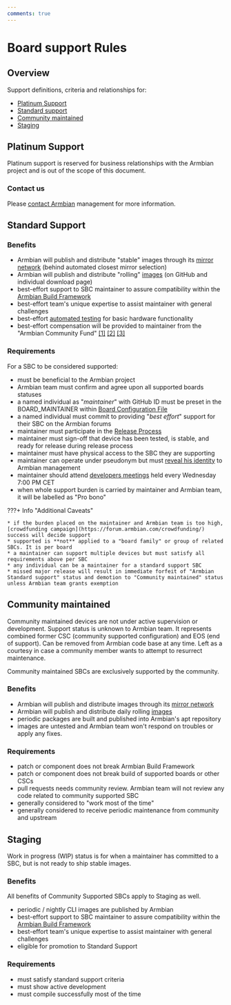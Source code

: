 ```yaml
---
comments: true
---
```

# Board support Rules

## Overview

Support definitions, criteria and relationships for:

- [Platinum Support](#platinum-support)
- [Standard support](#standard-support)
- [Community maintained](#community-maintained)
- [Staging](#)

## Platinum Support

Platinum support is reserved for business relationships with the Armbian project and is out of the scope of this document. 

### Contact us

Please [contact Armbian](https://www.armbian.com/contact/) management for more information.

## Standard Support

### Benefits

* Armbian will publish and distribute "stable" images through its [mirror network](https://github.com/armbian/mirror) (behind automated closest mirror selection)
* Armbian will publish and distribute "rolling" [images](https://github.com/armbian/os/releases/latest) (on GitHub and individual download page)
* best-effort support to SBC maintainer to assure compatibility within the [Armbian Build Framework](https://github.com/armbian/build)
* best-effort team's unique expertise to assist maintainer with general challenges
* best-effort [automated testing](https://github.com/armbian/os#latest-smoke-tests-results) for basic hardware functionality
* best-effort compensation will be provided to maintainer from the "Armbian Community Fund" [[1]](https://github.com/sponsors/armbian) [[2]](https://liberapay.com/armbian) [[3]](https://forum.armbian.com/crowdfunding/)

### Requirements

For a SBC to be considered supported:

* must be beneficial to the Armbian project
* Armbian team must confirm and agree upon all supported boards statuses
* a named individual as "*maintainer*" with GitHub ID must be preset in the BOARD_MAINTAINER within [Board Configuration File](https://github.com/armbian/build/tree/main/config/boards)
* a named individual must commit to providing "*best effort*" support for their SBC on the Armbian forums
* maintainer must participate in the [Release Process](https://docs.armbian.com/Process_Release-Model/#release-coordinating)
* maintainer must sign-off that device has been tested, is stable, and ready for release during release process
* maintainer must have physical access to the SBC they are supporting
* maintainer can operate under pseudonym but must [reveal his identity](https://www.armbian.com/update-data/) to Armbian management
* maintainer should attend [developers meetings](https://forum.armbian.com/events/) held every Wednesday 7:00 PM CET
* when whole support burden is carried by maintainer and Armbian team, it will be labelled as "Pro bono"

???+ Info "Additional Caveats"

    * if the burden placed on the maintainer and Armbian team is too high, [crowdfunding campaign](https://forum.armbian.com/crowdfunding/) success will decide support
    * supported is **not** applied to a "board family" or group of related SBCs. It is per board
    * a maintainer can support multiple devices but must satisfy all requirements above per SBC
    * any individual can be a maintainer for a standard support SBC
    * missed major release will result in immediate forfeit of "Armbian Standard support" status and demotion to "Community maintained" status unless Armbian team grants exemption

## Community maintained

Community maintained devices are not under active supervision or development. Support status is unknown to Armbian team. It represents combined former CSC (community supported configuration) and EOS (end of support). Can be removed from Armbian code base at any time. Left as a courtesy in case a community member wants to attempt to resurrect maintenance.

Community maintained SBCs are exclusively supported by the community.

### Benefits

* Armbian will publish and distribute images through its [mirror network](https://github.com/armbian/mirror)
* Armbian will publish and distribute daily rolling [images](https://github.com/armbian/os/releases/latest) 
* periodic packages are built and published into Armbian's apt repository
* images are untested and Armbian team won't respond on troubles or apply any fixes.

### Requirements

* patch or component does not break Armbian Build Framework
* patch or component does not break build of supported boards or other CSCs
* pull requests needs community review. Armbian team will not review any code related to community supported SBC
* generally considered to "work most of the time"
* generally considered to receive periodic maintenance from community and upstream

## Staging

Work in progress (WIP) status is for when a maintainer has committed to a SBC, but is not ready to ship stable images.

### Benefits

All benefits of Community Supported SBCs apply to Staging as well.

* periodic / nightly CLI images are published by Armbian
* best-effort support to SBC maintainer to assure compatibility within the [Armbian Build Framework](https://github.com/armbian/build)
* best-effort team's unique expertise to assist maintainer with general challenges
* eligible for promotion to Standard Support

### Requirements

* must satisfy standard support criteria
* must show active development
* must compile successfully most of the time
